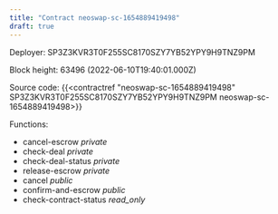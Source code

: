 ```yaml
---
title: "Contract neoswap-sc-1654889419498"
draft: true
---
```

Deployer: SP3Z3KVR3T0F255SC8170SZY7YB52YPY9H9TNZ9PM


 



Block height: 63496 (2022-06-10T19:40:01.000Z)

Source code: {{<contractref "neoswap-sc-1654889419498" SP3Z3KVR3T0F255SC8170SZY7YB52YPY9H9TNZ9PM neoswap-sc-1654889419498>}}

Functions:

* cancel-escrow _private_
* check-deal _private_
* check-deal-status _private_
* release-escrow _private_
* cancel _public_
* confirm-and-escrow _public_
* check-contract-status _read_only_
